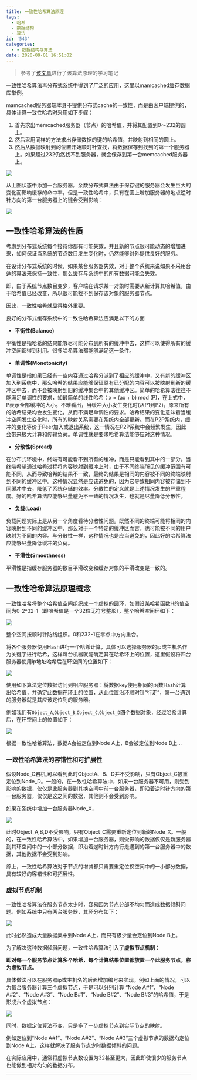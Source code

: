```yaml
---
title: 一致性哈希算法原理
tags:
  - 哈希
  - 数据结构
  - 算法
id: '543'
categories:
  - - 数据结构与算法
date: 2020-09-01 16:51:02
---
```


> 参考了[该文章](https://www.cnblogs.com/lpfuture/p/5796398.html)进行了该算法原理的学习笔记

一致性哈希算法再分布式系统中得到了广泛的应用，这里以mamcached缓存数据库举例。

mamcached服务器端本身不提供分布式cache的一致性，而是由客户端提供的，具体计算一致性哈希时采用如下步骤：

1.  首先求出memcached服务器（节点）的哈希值，并将其配置到0～232的圆上。
2.  然后采用同样的方法求出存储数据的键的哈希值，并映射到相同的圆上。
3.  然后从数据映射到的位置开始顺时针查找，将数据保存到找到的第一个服务器上。如果超过232仍然找不到服务器，就会保存到第一台memcached服务器上。

![](http://img.varsion.cn/blog-img/2020/09/498077-20160822172408386-366341651.png)

从上图状态中添加一台服务器。余数分布式算法由于保存键的服务器会发生巨大的变化而影响缓存的命中率，但是一致性哈希中，只有在圆上增加服务器的地点逆时针方向的第一台服务器上的键会受到影响：

![](https://images2015.cnblogs.com/blog/498077/201608/498077-20160822172431933-546286787.png)

## 一致性哈希算法的性质

考虑到分布式系统每个接待你都有可能失效，并且新的节点很可能动态的增加进来，如何保证当系统的节点数目发生变化时，仍然能够对外提供良好的服务。

在设计分布式系统的时候，如果某台服务器失效，对于整个系统来说如果不采用合适的算法来保持一致性，那么缓存与系统中的所有数据可能会失效。

即，由于系统节点数目变少，客户端在请求某一对象时需要从新计算其哈希值，由于哈希值已经改变，所以很可能找不到保存该对象的服务器节点。

因此，一致性哈希就显得格外重要。

良好的分布式缓存系统中的一致性哈希算法应满足以下的方面

*   **平衡性(Balance)**

平衡性是指哈希的结果能够尽可能分布到所有的缓冲中去，这样可以使得所有的缓冲空间都得到利用。很多哈希算法都能够满足这一条件。

*   **单调性(Monotonicity)**

单调性是指如果已经有一些内容通过哈希分派到了相应的缓冲中，又有新的缓冲区加入到系统中，那么哈希的结果应能够保证原有已分配的内容可以被映射到新的缓冲区中去，而不会被映射到旧的缓冲集合中的其他缓冲区。简单的哈希算法往往不能满足单调性的要求，如最简单的线性哈希：x = (ax + b) mod (P)，在上式中，P表示全部缓冲的大小。不难看出，当缓冲大小发生变化时(从P1到P2)，原来所有的哈希结果均会发生变化，从而不满足单调性的要求。哈希结果的变化意味着当缓冲空间发生变化时，所有的映射关系需要在系统内全部更新。而在P2P系统内，缓冲的变化等价于Peer加入或退出系统，这一情况在P2P系统中会频繁发生，因此会带来极大计算和传输负荷。单调性就是要求哈希算法能够应对这种情况。

*   **分散性(Spread)**

在分布式环境中，终端有可能看不到所有的缓冲，而是只能看到其中的一部分。当终端希望通过哈希过程将内容映射到缓冲上时，由于不同终端所见的缓冲范围有可能不同，从而导致哈希的结果不一致，最终的结果是相同的内容被不同的终端映射到不同的缓冲区中。这种情况显然是应该避免的，因为它导致相同内容被存储到不同缓冲中去，降低了系统存储的效率。分散性的定义就是上述情况发生的严重程度。好的哈希算法应能够尽量避免不一致的情况发生，也就是尽量降低分散性。

*   **负载(Load)**

负载问题实际上是从另一个角度看待分散性问题。既然不同的终端可能将相同的内容映射到不同的缓冲区中，那么对于一个特定的缓冲区而言，也可能被不同的用户映射为不同的内容。与分散性一样，这种情况也是应当避免的，因此好的哈希算法应能够尽量降低缓冲的负荷。

*   **平滑性(Smoothness)**

平滑性是指缓存服务器的数目平滑改变和缓存对象的平滑改变是一致的。

## 一致性哈希算法原理概念

一致性哈希将整个哈希值空间组织成一个虚拟的圆环，如假设某哈希函数H的值空间为0-2^32-1（即哈希值是一个32位无符号整形），整个哈希空间环如下：

![](https://images2015.cnblogs.com/blog/498077/201608/498077-20160822172453355-790656043.png)

整个空间按顺时针防线组织。0和232-1在零点中方向重合。

将各个服务器使用Hash进行一个哈希计算，具体可以选择服务器的ip或主机名作为关键字进行哈希，这样每台机器就能确定其在哈希环上的位置，这里假设将四台服务器使用ip地址哈希后在环空间的位置如下：

![](https://images2015.cnblogs.com/blog/498077/201608/498077-20160822172523808-1567363338.png)

使用如下算法定位数据访问到相应服务器：将数据key使用相同的函数Hash计算出哈希值，并确定此数据在环上的位置，从此位置沿环顺时针“行走”，第一台遇到的服务器就是其应该定位到的服务器。

例如我们有`Object_A`,`Object_B`,`Object_C`,`Object_D`四个数据对象，经过哈希计算后，在环空间上的位置如下：

![](http://img.varsion.cn/blog-img/2020/09/498077-20160822172807745-742859090.png)

根据一致性哈希算法，数据A会被定位到Node A上，B会被定位到Node B上...

### 一致性哈希算法的容错性和可扩展性

假设Node_C宕机,可以看到此时ObjectA、B、D并不受影响，只有Object_C被重定位到Node_D。一般的，在一致性哈希算法中，如果一台服务器不可用，则受到影响的数据，仅仅是此服务器到其换空间中前一台服务器，即沿着逆时针方向的第一台服务器，仅仅是这之间的数据，其他则不会受到影响。

如果在系统中增加一台服务器Node_X，

![](https://images2015.cnblogs.com/blog/498077/201608/498077-20160822172901526-169091807.png)

此时Object_A,B,D不受影响，只有Object_C需要重新定位到新的Node_X。一般的，在一致性哈希算法中，如果增加一台服务器，则受影响的数据仅仅是新服务器到其环空间中的一小部分数据，即沿着逆时针方向行走遇到的第一台服务器中的数据，其他数据不会受到影响。

综上，一致性哈希算法对于节点的增减都只需要重定位换空间中的一小部分数据，具有较好的容错性和可拓展性。

### 虚拟节点机制

一致性哈希算法在服务节点太少时，容易因为节点分部不均匀而造成数据倾斜问题。例如系统中只有两台服务器，其环分布如下：

![](https://images2015.cnblogs.com/blog/498077/201608/498077-20160822172922917-1331181630.png)

此时必然造成大量数据集中到Node A上，而只有极少量会定位到Node B上。

为了解决这种数据倾斜问题，一致性哈希算法引入了**虚拟节点机制**：

**即对每一个服务节点计算多个哈希，每个计算结果位置都放置一个此服务节点，称为虚拟节点。**

具体做法可以在服务器ip或主机名的后面增加编号来实现。例如上面的情况，可以为每台服务器计算三个虚拟节点，于是可以分别计算 “Node A#1”、“Node A#2”、“Node A#3”、“Node B#1”、“Node B#2”、“Node B#3”的哈希值，于是形成六个虚拟节点：

![](http://img.varsion.cn/blog-img/2020/09/498077-20160822172943917-133540408.png)

同时，数据定位算法不变，只是多了一步虚拟节点到实际节点的映射。

例如定位到“Node A#1”、“Node A#2”、“Node A#3”三个虚拟节点的数据均定位到Node A上。这样就解决了服务节点少时数据倾斜的问题。

在实际应用中，通常将虚拟节点数设置为32甚至更大，因此即使很少的服务节点也能做到相对均匀的数据分布。

* * *